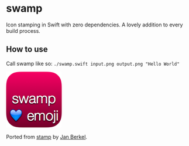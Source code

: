 # swamp

Icon stamping in Swift with zero dependencies. A lovely addition to every build
process.

## How to use

Call swamp like so: `./swamp.swift input.png output.png "Hello World"`

<img src="./example.png">

Ported from [stamp](https://github.com/jberkel/stamp) by [Jan
Berkel](https://github.com/jberkel).

